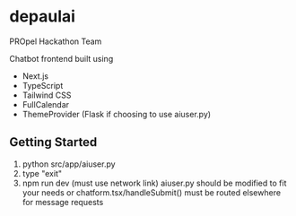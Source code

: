 # depaulai
PROpel Hackathon Team

Chatbot frontend built using
- Next.js
- TypeScript
- Tailwind CSS
- FullCalendar
- ThemeProvider
(Flask if choosing to use aiuser.py)

## Getting Started

1. python src/app/aiuser.py
2. type "exit"
3. npm run dev (must use network link)
aiuser.py should be modified to fit your needs or chatform.tsx/handleSubmit() must be routed elsewhere for message requests





